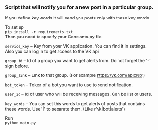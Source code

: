 ### Script that will notify you for a new post in a particular group.
If you define key words it will send you posts only with these key words.

To set up \
`
pip install -r requirements.txt
` \
Then you need to specify your Constants.py file

`service_key` – Key from your VK application. You can find it in settings.\
Also you can log in to get access to the VK api

`group_id` – Id of a group you want to get alerts from. Do not forget the '-' \
sign before.

`group_link` – Link to that group. (For example https://vk.com/apiclub')

`bot_token` – Token of a bot you want to use to send notification.

`user_id` – Id of user who will be receiving messages. Can be list of users.

`key_words` – You can set this words to get alerts of posts that contains \
these words. Use '|' to separate them. (Like r'vk|bot|alerts')

Run \
`
python main.py
`
